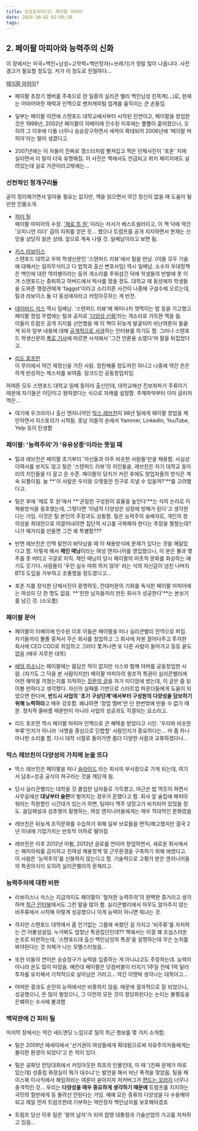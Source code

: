 ```yaml
---
title: 브로토피아(2) 페이팔 마피아
date: 2018-10-02 01:09:38
tags:
---
```


## 2. 페이팔 마피아와 능력주의 신화 

이 장에서는 미국+백인+남성+고학력+백만장자(+쓰레기)가 정말 많이 나옵니다. 사전경고가 필요할 정도임. 저가 이 정도로 친절하다...

[페이팔 마피아](https://en.wikipedia.org/wiki/PayPal_Mafia)?

* 페이팔 초창기 멤버를 주축으로 한 일종의 실리콘 밸리 백인남성 친목계(...)로, 현재는 어마어마한 재력과 인맥으로 벤처캐피털 업계를 움직이는 큰 손들임.  

* 일부는 페이팔 이전에 스탠포드 대학교에서부터 시작된 인연이고, 페이팔을 창업한 것은 1998년, 2002년 페이팔이 이베이에 인수된 이후에는 뿔뿔이 흩어졌으나, 오히려 그 이후에 다들 너무나 승승장구하면서 세력이 확대되어 2006년에 '페이팔 마피아'라는 말이 생겼다고.  

* 2007년에는 이 자들이 진짜로 갱스터처럼 뻗쳐입고 찍은 단체사진이 '포춘' 지에 실리면서 이 말이 더욱 유명해짐. 이 사진은 책에서도 언급되고 위키 페이지에도 실려있는데 실로 가관이라고밖에는...

### 선천적인 청개구리들

굳이 정리해가면서 알아둘 필요는 없지만, 책을 읽으면서 약간 정신이 없을 때 도움이 될 만한 인물소개.

* [피터 틸](https://en.wikipedia.org/wiki/Peter_Thiel)  
  페이팔 마피아의 수장. ['제로 투 원'](http://naver.me/xKGNQ3vY) 이라는 저서가 베스트셀러이고, 이 책 덕에 약간 '오피니언 리더' 급의 지위를 얻은 듯... 했으나 트럼프를 공개 지지하면서 현재는 신망을 상당히 잃은 상태. 앞으로 계속 나댈 것. 일베남이라고 보면 됨.

* [키스 라보이스](https://en.wikipedia.org/wiki/Keith_Rabois)  
  스탠포드 대학교 우파 학생신문인 '스탠퍼드 리뷰'에서 틸을 만남. (이들 모두 기술에 대해서는 일자무식이고 다 법학과 출신 변호사임) 역시 일베남. 소수자 우대정책은 백인에 대한 역차별이라는 둥의 개소리를 주워섬긴 덕에 학생들의 반발에 못 이겨 스탠포드는 중퇴하고 하버드에서 박사를 땄을 정도.
  대학교 때 동성애자 학생들을 도와준 행정관에게 'faggot'이라고 소리지른 사건이 나중에 구설수에 오르는데, 틸과 라보이스 둘 다 동성애자라고 커밍아웃하는 게 반전.

* [데이비드 삭스](https://en.wikipedia.org/wiki/David_O._Sacks)
  역시 일베남. '스탠퍼드 리뷰'에 페미나치 엿먹이는 법 등을 기고했고 페이팔 창업 무렵에는 틸과 공저로 ['다양성 신화'](http://naver.me/xIt867Qk)라는 개소리로 가득한 책을 씀.  
  이들이 트럼프 공개 지지를 선언했을 때 이 책이 뒤늦게 발굴되어 비난여론이 들끓게 되자 일부 내용에 대해 [공개적으로 사과](https://www.forbes.com/sites/ryanmac/2016/10/25/peter-thiel-apologizes-for-past-book-comments-on-rape-and-race/)하는 인터뷰를 하기도 함. 그러나 스탠포드 학생신문의 [폭로 기사](https://stanfordpolitics.org/2017/11/27/peter-thiel-cover-story/)에 따르면 사석에서 '그건 언론용 쇼였다'며 말을 뒤집었다고.

* [리드 호프만](https://en.wikipedia.org/wiki/Reid_Hoffman)  
  이 무리에서 약간 제정신을 가진 사람. 칭찬해줄 정도까진 아니고 나중에 약간 은은하게 반성하는 제스처를 보여줌. 링크드인 공동창업자임.

하여튼 모두 스탠포드 대학교 일베 동아리 출신인데, 대학교에선 진보좌파가 주류이기 때문에 자기들은 이단이고 왕따였다는 식으로 자캐를 설정함. 주제파악부터 이미 글러처먹은...

* 여기에 우크라이나 출신 엔지니어인 [막스 레브친](https://en.wikipedia.org/wiki/Max_Levchin)이 98년 틸에게 페이팔 창업을 제안하면서 히스토리가 시작됨. 훗날 이들의 손에서 Yammer, LinkedIn, YouTube, Yelp 등이 탄생함

### 페이팔: '능력주의'가 '유유상종'이라는 뜻일 때

* 틸과 레브친은 페이팔 초기부터 '자신들과 아주 비슷한 사람들'만을 채용함. 사실상 이력서를 보지도 않고 틸은 '스탠퍼드 리뷰'의 지인들을, 레브친은 자기 대학교 동아리의 지인들을 다 끌고 온 수준. 페이팔이 덩치가 커진 후에도 창업자들의 방식은 계속 되풀이됨. 늘 **'이 사람은 우리랑 오랫동안 친구로 지낼 수 있을까?'**를 고려했다고. 

* 틸은 후에 '제로 투 원'에서 **'균질한 구성원이 효율을 높인다'**는 식의 논리로 이 채용방식을 옹호했는데, 그렇다면 '이념적 다양성은 성장에 방해가 된다'고 생각한다는 거임. 이것은 틸 본인의 주장과도 상충함. 틸은 능력주의 숭배자로, 개인의 창의성을 최대한으로 이끌어내려면 집단적 사고를 극복해야 한다는 주장을 펼쳤는데? 니가 패거리를 만들면 그건 왜 특별함???

* 반면 레브친은 인맥 밑천이 바닥났을 때 이 채용방식에 문제가 있다는 것을 깨달았다고 함. 이렇게 해서 **제인 매닝**이라는 여성 엔지니어를 영입했으나, 이 분은 불과 몇 주를 못 버티고 구글로 이직. 제인 매닝이 당시 페이팔의 마초적 문화를 회상하는 얘기도 웃기다. 사람들이 '우린 실수 따위 하지 않아' 라는 식의 자신감이 넘친 나머지 BTS 도입을 거부하고 조롱했을 정도였다고...

* 포춘 지를 장식한 단체사진이 증명하듯, 전대미문의 기회를 독식한 페이팔 마피아에는 여성이 단 한 명도 없음. **'친한 남자들끼리 만든 회사가 성공한다'**는 본보기를 남긴 것. (소오름)

### 페이팔 문어

* 페이팔이 이베이에 인수된 이후 이들은 페이팔을 떠나 실리콘밸리 전역으로 퍼짐. 자기들끼리 똘똘 뭉쳐서 무슨 회사를 창업하고 그 회사에 자본 끌어다주고 투자한 회사에 CEO COO로 취임하고 그러다 쫓겨나면 또 다른 사람이 들어가고 등등 끝도 없음 (매우 지루한 대목)

* [애덤 피소니](https://en.wikipedia.org/wiki/Adam_Pisoni)는 페이팔에는 몸담은 적이 없지만 삭스와 함께 야머를 공동창업한 사람. (자기도 그 덕을 본 사람이지만) 페이팔 마피아의 왕조적 특권이 실리콘밸리에 어떤 해악을 끼쳤는지를 지적하는 [장문의 글](https://medium.com/@adampisoni/in-defense-of-diverse-founding-teams-e9f0b5b81f25)을 자기 미디엄에 썼는데, 이 글은 좀 읽어볼 만하다고 생각했다. 자신의 실패를 기반으로 스타트업 파운더들에게 도움이 되었으면 한다며, **반드시 사업의 '초기 구상단계'에서부터 구성원의 다양성을 담보하기 위해 노력하라**고 매우 강조함. 왜냐하면 '창업 멤버'란 단 한번밖에 만들 수 없기 때문. 정치적 올바름 때문만이 아니라 사업의 성공과도 직결되는 요소라고.

* 리드 호프먼 역시 페이팔 마피아 인맥으로 큰 혜택을 받았다고 시인. '우리와 비슷한 부류'인지가 아니라 '사명을 중심으로 단합할' 사람인지가 중요하다는... 머 좀 하나마나한 소리를 함. 다시 대학 시절로 돌아가면 좀더 다양한 사람과 교류하겠다나...

### 막스 레브친이 다양성의 가치에 눈을 뜨다

* 막스 레브친은 페이팔을 떠나 [슬라이드](https://en.wikipedia.org/wiki/Slide.com) 라는 회사의 부사장으로 가게 되는데, 여기서 남초=성공 공식이 허구라는 것을 깨닫게 됨. 

* 당시 실리콘밸리는 대학을 갓 졸업한 남자들로 가득했고, 야근은 밥 먹듯이 하면서 사무실에선 **대낮부터 술판**이 벌어지는 경우가 흔했다고 함. 회사 앞 술집에 해피아워라는 직원할인 시간대가 있는가 하면, 팀마다 맥주 냉장고가 비치되어 있었을 정도. 음담패설과 성추행이 횡행하는, 여성 엔지니어들에게는 매우 적대적인 문화였음

* 레브친은 뒤늦게 조직문화를 수습하기 위해 일부 브로들을 면직/해고했지만 결국 2년 이내에 기업가치는 반토막 이하로 떨어짐

* 레브친은 이후 2012년 어펌, 2013년 글로를 연이어 창업하면서, 새로운 회사에서는 해피아워를 금지하고 친여성 채용정책 및 근무환경을 구축하기 위해 애썼다고. 이 사람은 '능력주의'를 신봉하지 않는다고 함. 기술력으로 고평가 받은 엔지니어들의 특권의식이 오히려 실리콘밸리의 문제라고.

### 능력주의에 대한 비판

* 라보이스나 삭스는 지금까지도 페이팔이 '철저한 능력주의'의 완벽한 증거라고 생각하며 [최근 인터뷰](https://www.nytimes.com/interactive/2014/12/23/us/gender-gaps-stanford-94.html)에서도 그런 말을 많이 함. 실리콘밸리에서 아무도 알아주지 않는 비주류에서 시작해 이렇게 성공했으니 이게 능력이 아니면 뭐냐는 것.

* 하지만 스탠포드 대학에서 좀 인기없는 그룹에 속했던 걸 가지고 '비주류'를 자처하는 건 어불성설임. 누가봐도 엄청난 특권집단인데?? 책에서는 이걸 꽤 조심스러운 논조로 비판하는데, '스탠포드대 출신 백인남성의 특권'을 설명하는데 무슨 눈치를 봐야된다는 것 자체가 나는 모멸스러웠음...

* 또한 이들의 연이은 승승장구가 능력을 입증하는 게 아니냐고도 주장하는데. 능력이 아니라 운도 많이 따랐음. 예컨대 페이팔은 닷컴버블이 터지기 1주일 전에 1억 달러 투자를 유치해서 기적적으로 살아남은 거라고... 약간 이명박 생각나는 대목이고... 

* 어떠한 결과도 순전히 능력에서만 비롯하지 않음. 때문에 결과적으로 잘 되었으니, 성공했으니, 돈 많이 벌었으니, 그 이전의 모든 것이 정당화된다는 논리는 불평등을 은폐하는 수사에 불과함

### 백악관에 간 피터 틸

마지막 장에서는 약간 새드엔딩 느낌으로 틸의 최근 행보를 몇 가지 소개함;

* 틸은 2009년 에세이에서 '선거권이 여성들에게 확대됨으로써 자유주의자들에게는 불리한 환경이 되었다'고 쓴 적이 있다.

* 틸은 공화당 전당대회에서 커밍아웃한 최초의 인물인데, 이 때 '(진짜 문제가 따로 있는데) 성중립 화장실이 뭐가 대수냐'는 발언을 해서 비난 폭격을 맞았음. 틸을 페이스북 이사직에서 해임하라는 여론이 쏟아지자 저커버그가 [편드는 꼬라지](https://www.mediaite.com/online/we-care-deeply-about-diversity-zuckerberg-defend-facebook-board-member-peter-thiels-ties-to-trump/) 너무나 충격적인 것... 우리는 **다양성을 매우 중요하게 생각하기 때문에** 트럼프를 지지하는 국민의 절반에게 등 돌려선 안된다는 거임. 예예 모든 종류의 다양성을 다 수용해야 되고 제일 먼저 트럼프한테 기부하는 억만장자 백인남자를 보호해야겠죠

* 트럼프 당선 이후 틸은 '왕의 남자'가 되어 컴맹 대통령과 기술산업의 가교를 자처하고 있음...
